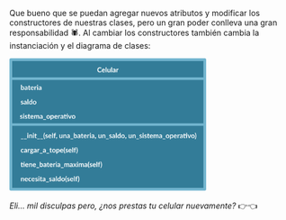 Que bueno que se puedan agregar nuevos atributos y modificar los constructores de nuestras clases, pero un gran poder conlleva una gran responsabilidad :spider:. Al cambiar los constructores también cambia la instanciación y el diagrama de clases:

<img src="https://raw.githubusercontent.com/MumukiProject/mumuki-guia-python3-clases-python-v-2021/master/assets/clases_2_1647534242720.7.svg" alt="clases_2_1647534242720.7.svg" width="350px" height="auto">

_Eli… mil disculpas pero, ¿nos prestas tu celular nuevamente?_ :point_right::point_left:
